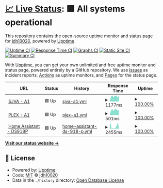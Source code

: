 # [📈 Live Status](https://jdh10020.github.io/upptime): <!--live status--> **🟩 All systems operational**

This repository contains the open-source uptime monitor and status page for [jdh10020](https://jdh10020.github.io/upptime), powered by [Upptime](https://github.com/upptime/upptime).

[![Uptime CI](https://github.com/jdh10020/upptime/workflows/Uptime%20CI/badge.svg)](https://github.com/jdh10020/upptime/actions?query=workflow%3A%22Uptime+CI%22)
[![Response Time CI](https://github.com/jdh10020/upptime/workflows/Response%20Time%20CI/badge.svg)](https://github.com/jdh10020/upptime/actions?query=workflow%3A%22Response+Time+CI%22)
[![Graphs CI](https://github.com/jdh10020/upptime/workflows/Graphs%20CI/badge.svg)](https://github.com/jdh10020/upptime/actions?query=workflow%3A%22Graphs+CI%22)
[![Static Site CI](https://github.com/jdh10020/upptime/workflows/Static%20Site%20CI/badge.svg)](https://github.com/jdh10020/upptime/actions?query=workflow%3A%22Static+Site+CI%22)
[![Summary CI](https://github.com/jdh10020/upptime/workflows/Summary%20CI/badge.svg)](https://github.com/jdh10020/upptime/actions?query=workflow%3A%22Summary+CI%22)

With [Upptime](https://upptime.js.org), you can get your own unlimited and free uptime monitor and status page, powered entirely by a GitHub repository. We use [Issues](https://github.com/jdh10020/upptime/issues) as incident reports, [Actions](https://github.com/jdh10020/upptime/actions) as uptime monitors, and [Pages](https://jdh10020.github.io/upptime) for the status page.

<!--start: status pages-->
<!-- This summary is generated by Upptime (https://github.com/upptime/upptime) -->
<!-- Do not edit this manually, your changes will be overwritten -->
<!-- prettier-ignore -->
| URL | Status | History | Response Time | Uptime |
| --- | ------ | ------- | ------------- | ------ |
| <img alt="" src="https://icons.duckduckgo.com/ip3/146.56.161.24.ico" height="13"> [SJVA - A1](http://146.56.161.24:9999/) | 🟩 Up | [sjva-a1.yml](https://github.com/jdh10020/upptime/commits/HEAD/history/sjva-a1.yml) | <details><summary><img alt="Response time graph" src="./graphs/sjva-a1/response-time-week.png" height="20"> 1177ms</summary><br><a href="https://jdh10020.github.io/upptime/history/sjva-a1"><img alt="Response time 1199" src="https://img.shields.io/endpoint?url=https%3A%2F%2Fraw.githubusercontent.com%2Fjdh10020%2Fupptime%2FHEAD%2Fapi%2Fsjva-a1%2Fresponse-time.json"></a><br><a href="https://jdh10020.github.io/upptime/history/sjva-a1"><img alt="24-hour response time 967" src="https://img.shields.io/endpoint?url=https%3A%2F%2Fraw.githubusercontent.com%2Fjdh10020%2Fupptime%2FHEAD%2Fapi%2Fsjva-a1%2Fresponse-time-day.json"></a><br><a href="https://jdh10020.github.io/upptime/history/sjva-a1"><img alt="7-day response time 1177" src="https://img.shields.io/endpoint?url=https%3A%2F%2Fraw.githubusercontent.com%2Fjdh10020%2Fupptime%2FHEAD%2Fapi%2Fsjva-a1%2Fresponse-time-week.json"></a><br><a href="https://jdh10020.github.io/upptime/history/sjva-a1"><img alt="30-day response time 1196" src="https://img.shields.io/endpoint?url=https%3A%2F%2Fraw.githubusercontent.com%2Fjdh10020%2Fupptime%2FHEAD%2Fapi%2Fsjva-a1%2Fresponse-time-month.json"></a><br><a href="https://jdh10020.github.io/upptime/history/sjva-a1"><img alt="1-year response time 1209" src="https://img.shields.io/endpoint?url=https%3A%2F%2Fraw.githubusercontent.com%2Fjdh10020%2Fupptime%2FHEAD%2Fapi%2Fsjva-a1%2Fresponse-time-year.json"></a></details> | <details><summary><a href="https://jdh10020.github.io/upptime/history/sjva-a1">100.00%</a></summary><a href="https://jdh10020.github.io/upptime/history/sjva-a1"><img alt="All-time uptime 99.95%" src="https://img.shields.io/endpoint?url=https%3A%2F%2Fraw.githubusercontent.com%2Fjdh10020%2Fupptime%2FHEAD%2Fapi%2Fsjva-a1%2Fuptime.json"></a><br><a href="https://jdh10020.github.io/upptime/history/sjva-a1"><img alt="24-hour uptime 100.00%" src="https://img.shields.io/endpoint?url=https%3A%2F%2Fraw.githubusercontent.com%2Fjdh10020%2Fupptime%2FHEAD%2Fapi%2Fsjva-a1%2Fuptime-day.json"></a><br><a href="https://jdh10020.github.io/upptime/history/sjva-a1"><img alt="7-day uptime 100.00%" src="https://img.shields.io/endpoint?url=https%3A%2F%2Fraw.githubusercontent.com%2Fjdh10020%2Fupptime%2FHEAD%2Fapi%2Fsjva-a1%2Fuptime-week.json"></a><br><a href="https://jdh10020.github.io/upptime/history/sjva-a1"><img alt="30-day uptime 100.00%" src="https://img.shields.io/endpoint?url=https%3A%2F%2Fraw.githubusercontent.com%2Fjdh10020%2Fupptime%2FHEAD%2Fapi%2Fsjva-a1%2Fuptime-month.json"></a><br><a href="https://jdh10020.github.io/upptime/history/sjva-a1"><img alt="1-year uptime 99.97%" src="https://img.shields.io/endpoint?url=https%3A%2F%2Fraw.githubusercontent.com%2Fjdh10020%2Fupptime%2FHEAD%2Fapi%2Fsjva-a1%2Fuptime-year.json"></a></details>
| <img alt="" src="https://icons.duckduckgo.com/ip3/146.56.161.24.ico" height="13"> [PLEX - A1](http://146.56.161.24:32400/web) | 🟩 Up | [plex-a1.yml](https://github.com/jdh10020/upptime/commits/HEAD/history/plex-a1.yml) | <details><summary><img alt="Response time graph" src="./graphs/plex-a1/response-time-week.png" height="20"> 501ms</summary><br><a href="https://jdh10020.github.io/upptime/history/plex-a1"><img alt="Response time 488" src="https://img.shields.io/endpoint?url=https%3A%2F%2Fraw.githubusercontent.com%2Fjdh10020%2Fupptime%2FHEAD%2Fapi%2Fplex-a1%2Fresponse-time.json"></a><br><a href="https://jdh10020.github.io/upptime/history/plex-a1"><img alt="24-hour response time 394" src="https://img.shields.io/endpoint?url=https%3A%2F%2Fraw.githubusercontent.com%2Fjdh10020%2Fupptime%2FHEAD%2Fapi%2Fplex-a1%2Fresponse-time-day.json"></a><br><a href="https://jdh10020.github.io/upptime/history/plex-a1"><img alt="7-day response time 501" src="https://img.shields.io/endpoint?url=https%3A%2F%2Fraw.githubusercontent.com%2Fjdh10020%2Fupptime%2FHEAD%2Fapi%2Fplex-a1%2Fresponse-time-week.json"></a><br><a href="https://jdh10020.github.io/upptime/history/plex-a1"><img alt="30-day response time 492" src="https://img.shields.io/endpoint?url=https%3A%2F%2Fraw.githubusercontent.com%2Fjdh10020%2Fupptime%2FHEAD%2Fapi%2Fplex-a1%2Fresponse-time-month.json"></a><br><a href="https://jdh10020.github.io/upptime/history/plex-a1"><img alt="1-year response time 491" src="https://img.shields.io/endpoint?url=https%3A%2F%2Fraw.githubusercontent.com%2Fjdh10020%2Fupptime%2FHEAD%2Fapi%2Fplex-a1%2Fresponse-time-year.json"></a></details> | <details><summary><a href="https://jdh10020.github.io/upptime/history/plex-a1">100.00%</a></summary><a href="https://jdh10020.github.io/upptime/history/plex-a1"><img alt="All-time uptime 99.78%" src="https://img.shields.io/endpoint?url=https%3A%2F%2Fraw.githubusercontent.com%2Fjdh10020%2Fupptime%2FHEAD%2Fapi%2Fplex-a1%2Fuptime.json"></a><br><a href="https://jdh10020.github.io/upptime/history/plex-a1"><img alt="24-hour uptime 100.00%" src="https://img.shields.io/endpoint?url=https%3A%2F%2Fraw.githubusercontent.com%2Fjdh10020%2Fupptime%2FHEAD%2Fapi%2Fplex-a1%2Fuptime-day.json"></a><br><a href="https://jdh10020.github.io/upptime/history/plex-a1"><img alt="7-day uptime 100.00%" src="https://img.shields.io/endpoint?url=https%3A%2F%2Fraw.githubusercontent.com%2Fjdh10020%2Fupptime%2FHEAD%2Fapi%2Fplex-a1%2Fuptime-week.json"></a><br><a href="https://jdh10020.github.io/upptime/history/plex-a1"><img alt="30-day uptime 99.94%" src="https://img.shields.io/endpoint?url=https%3A%2F%2Fraw.githubusercontent.com%2Fjdh10020%2Fupptime%2FHEAD%2Fapi%2Fplex-a1%2Fuptime-month.json"></a><br><a href="https://jdh10020.github.io/upptime/history/plex-a1"><img alt="1-year uptime 99.99%" src="https://img.shields.io/endpoint?url=https%3A%2F%2Fraw.githubusercontent.com%2Fjdh10020%2Fupptime%2FHEAD%2Fapi%2Fplex-a1%2Fuptime-year.json"></a></details>
| <img alt="" src="https://icons.duckduckgo.com/ip3/home.jdh1.duckdns.org.ico" height="13"> [Home Assistant - DS918P](https://home.jdh1.duckdns.org/) | 🟩 Up | [home-assistant-ds-918-p.yml](https://github.com/jdh10020/upptime/commits/HEAD/history/home-assistant-ds-918-p.yml) | <details><summary><img alt="Response time graph" src="./graphs/home-assistant-ds-918-p/response-time-week.png" height="20"> 2455ms</summary><br><a href="https://jdh10020.github.io/upptime/history/home-assistant-ds-918-p"><img alt="Response time 1728" src="https://img.shields.io/endpoint?url=https%3A%2F%2Fraw.githubusercontent.com%2Fjdh10020%2Fupptime%2FHEAD%2Fapi%2Fhome-assistant-ds-918-p%2Fresponse-time.json"></a><br><a href="https://jdh10020.github.io/upptime/history/home-assistant-ds-918-p"><img alt="24-hour response time 622" src="https://img.shields.io/endpoint?url=https%3A%2F%2Fraw.githubusercontent.com%2Fjdh10020%2Fupptime%2FHEAD%2Fapi%2Fhome-assistant-ds-918-p%2Fresponse-time-day.json"></a><br><a href="https://jdh10020.github.io/upptime/history/home-assistant-ds-918-p"><img alt="7-day response time 2455" src="https://img.shields.io/endpoint?url=https%3A%2F%2Fraw.githubusercontent.com%2Fjdh10020%2Fupptime%2FHEAD%2Fapi%2Fhome-assistant-ds-918-p%2Fresponse-time-week.json"></a><br><a href="https://jdh10020.github.io/upptime/history/home-assistant-ds-918-p"><img alt="30-day response time 2671" src="https://img.shields.io/endpoint?url=https%3A%2F%2Fraw.githubusercontent.com%2Fjdh10020%2Fupptime%2FHEAD%2Fapi%2Fhome-assistant-ds-918-p%2Fresponse-time-month.json"></a><br><a href="https://jdh10020.github.io/upptime/history/home-assistant-ds-918-p"><img alt="1-year response time 1891" src="https://img.shields.io/endpoint?url=https%3A%2F%2Fraw.githubusercontent.com%2Fjdh10020%2Fupptime%2FHEAD%2Fapi%2Fhome-assistant-ds-918-p%2Fresponse-time-year.json"></a></details> | <details><summary><a href="https://jdh10020.github.io/upptime/history/home-assistant-ds-918-p">100.00%</a></summary><a href="https://jdh10020.github.io/upptime/history/home-assistant-ds-918-p"><img alt="All-time uptime 99.70%" src="https://img.shields.io/endpoint?url=https%3A%2F%2Fraw.githubusercontent.com%2Fjdh10020%2Fupptime%2FHEAD%2Fapi%2Fhome-assistant-ds-918-p%2Fuptime.json"></a><br><a href="https://jdh10020.github.io/upptime/history/home-assistant-ds-918-p"><img alt="24-hour uptime 100.00%" src="https://img.shields.io/endpoint?url=https%3A%2F%2Fraw.githubusercontent.com%2Fjdh10020%2Fupptime%2FHEAD%2Fapi%2Fhome-assistant-ds-918-p%2Fuptime-day.json"></a><br><a href="https://jdh10020.github.io/upptime/history/home-assistant-ds-918-p"><img alt="7-day uptime 100.00%" src="https://img.shields.io/endpoint?url=https%3A%2F%2Fraw.githubusercontent.com%2Fjdh10020%2Fupptime%2FHEAD%2Fapi%2Fhome-assistant-ds-918-p%2Fuptime-week.json"></a><br><a href="https://jdh10020.github.io/upptime/history/home-assistant-ds-918-p"><img alt="30-day uptime 99.52%" src="https://img.shields.io/endpoint?url=https%3A%2F%2Fraw.githubusercontent.com%2Fjdh10020%2Fupptime%2FHEAD%2Fapi%2Fhome-assistant-ds-918-p%2Fuptime-month.json"></a><br><a href="https://jdh10020.github.io/upptime/history/home-assistant-ds-918-p"><img alt="1-year uptime 99.61%" src="https://img.shields.io/endpoint?url=https%3A%2F%2Fraw.githubusercontent.com%2Fjdh10020%2Fupptime%2FHEAD%2Fapi%2Fhome-assistant-ds-918-p%2Fuptime-year.json"></a></details>

<!--end: status pages-->

[**Visit our status website →**](https://jdh10020.github.io/upptime)

## 📄 License

- Powered by: [Upptime](https://github.com/upptime/upptime)
- Code: [MIT](./LICENSE) © [jdh10020](https://jdh10020.github.io/upptime)
- Data in the `./history` directory: [Open Database License](https://opendatacommons.org/licenses/odbl/1-0/)

